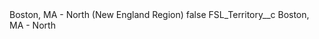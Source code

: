 <?xml version="1.0" encoding="UTF-8"?>
<CustomMetadata xmlns="http://soap.sforce.com/2006/04/metadata" xmlns:xsi="http://www.w3.org/2001/XMLSchema-instance" xmlns:xsd="http://www.w3.org/2001/XMLSchema">
    <label>Boston, MA - North (New England Region)</label>
    <protected>false</protected>
    <values>
        <field>FSL_Territory__c</field>
        <value xsi:type="xsd:string">Boston, MA - North</value>
    </values>
</CustomMetadata>
